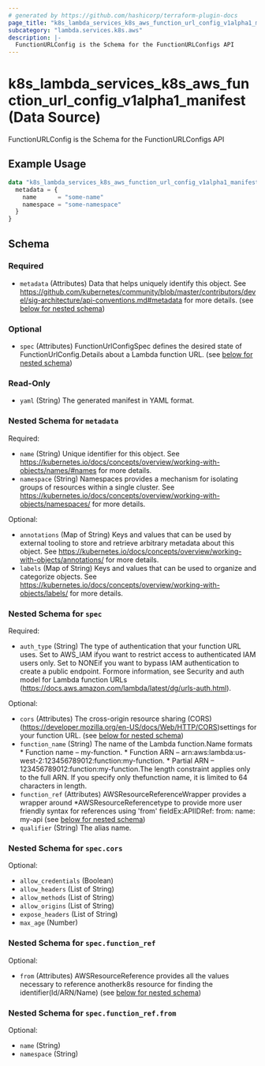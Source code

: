 ```yaml
---
# generated by https://github.com/hashicorp/terraform-plugin-docs
page_title: "k8s_lambda_services_k8s_aws_function_url_config_v1alpha1_manifest Data Source - terraform-provider-k8s"
subcategory: "lambda.services.k8s.aws"
description: |-
  FunctionURLConfig is the Schema for the FunctionURLConfigs API
---
```


# k8s_lambda_services_k8s_aws_function_url_config_v1alpha1_manifest (Data Source)

FunctionURLConfig is the Schema for the FunctionURLConfigs API

## Example Usage

```terraform
data "k8s_lambda_services_k8s_aws_function_url_config_v1alpha1_manifest" "example" {
  metadata = {
    name      = "some-name"
    namespace = "some-namespace"
  }
}
```

<!-- schema generated by tfplugindocs -->
## Schema

### Required

- `metadata` (Attributes) Data that helps uniquely identify this object. See https://github.com/kubernetes/community/blob/master/contributors/devel/sig-architecture/api-conventions.md#metadata for more details. (see [below for nested schema](#nestedatt--metadata))

### Optional

- `spec` (Attributes) FunctionUrlConfigSpec defines the desired state of FunctionUrlConfig.Details about a Lambda function URL. (see [below for nested schema](#nestedatt--spec))

### Read-Only

- `yaml` (String) The generated manifest in YAML format.

<a id="nestedatt--metadata"></a>
### Nested Schema for `metadata`

Required:

- `name` (String) Unique identifier for this object. See https://kubernetes.io/docs/concepts/overview/working-with-objects/names/#names for more details.
- `namespace` (String) Namespaces provides a mechanism for isolating groups of resources within a single cluster. See https://kubernetes.io/docs/concepts/overview/working-with-objects/namespaces/ for more details.

Optional:

- `annotations` (Map of String) Keys and values that can be used by external tooling to store and retrieve arbitrary metadata about this object. See https://kubernetes.io/docs/concepts/overview/working-with-objects/annotations/ for more details.
- `labels` (Map of String) Keys and values that can be used to organize and categorize objects. See https://kubernetes.io/docs/concepts/overview/working-with-objects/labels/ for more details.


<a id="nestedatt--spec"></a>
### Nested Schema for `spec`

Required:

- `auth_type` (String) The type of authentication that your function URL uses. Set to AWS_IAM ifyou want to restrict access to authenticated IAM users only. Set to NONEif you want to bypass IAM authentication to create a public endpoint. Formore information, see Security and auth model for Lambda function URLs (https://docs.aws.amazon.com/lambda/latest/dg/urls-auth.html).

Optional:

- `cors` (Attributes) The cross-origin resource sharing (CORS) (https://developer.mozilla.org/en-US/docs/Web/HTTP/CORS)settings for your function URL. (see [below for nested schema](#nestedatt--spec--cors))
- `function_name` (String) The name of the Lambda function.Name formats   * Function name – my-function.   * Function ARN – arn:aws:lambda:us-west-2:123456789012:function:my-function.   * Partial ARN – 123456789012:function:my-function.The length constraint applies only to the full ARN. If you specify only thefunction name, it is limited to 64 characters in length.
- `function_ref` (Attributes) AWSResourceReferenceWrapper provides a wrapper around *AWSResourceReferencetype to provide more user friendly syntax for references using 'from' fieldEx:APIIDRef:	from:	  name: my-api (see [below for nested schema](#nestedatt--spec--function_ref))
- `qualifier` (String) The alias name.

<a id="nestedatt--spec--cors"></a>
### Nested Schema for `spec.cors`

Optional:

- `allow_credentials` (Boolean)
- `allow_headers` (List of String)
- `allow_methods` (List of String)
- `allow_origins` (List of String)
- `expose_headers` (List of String)
- `max_age` (Number)


<a id="nestedatt--spec--function_ref"></a>
### Nested Schema for `spec.function_ref`

Optional:

- `from` (Attributes) AWSResourceReference provides all the values necessary to reference anotherk8s resource for finding the identifier(Id/ARN/Name) (see [below for nested schema](#nestedatt--spec--function_ref--from))

<a id="nestedatt--spec--function_ref--from"></a>
### Nested Schema for `spec.function_ref.from`

Optional:

- `name` (String)
- `namespace` (String)
